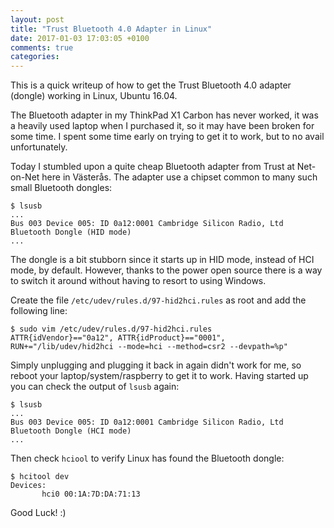 ```yaml
---
layout: post
title: "Trust Bluetooth 4.0 Adapter in Linux"
date: 2017-01-03 17:03:05 +0100
comments: true
categories:
---
```


This is a quick writeup of how to get the Trust Bluetooth 4.0 adapter
(dongle) working in Linux, Ubuntu 16.04.

The Bluetooth adapter in my ThinkPad X1 Carbon has never worked, it was
a heavily used laptop when I purchased it, so it may have been broken
for some time.  I spent some time early on trying to get it to work, but
to no avail unfortunately.

Today I stumbled upon a quite cheap Bluetooth adapter from Trust at
Net-on-Net here in Västerås.  The adapter use a chipset common to many
such small Bluetooth dongles:

    $ lsusb
    ...
    Bus 003 Device 005: ID 0a12:0001 Cambridge Silicon Radio, Ltd Bluetooth Dongle (HID mode)
    ...

The dongle is a bit stubborn since it starts up in HID mode, instead of
HCI mode, by default.  However, thanks to the power open source there
is a way to switch it around without having to resort to using Windows.

Create the file `/etc/udev/rules.d/97-hid2hci.rules` as root and add
the following line:

    $ sudo vim /etc/udev/rules.d/97-hid2hci.rules
    ATTR{idVendor}=="0a12", ATTR{idProduct}=="0001", RUN+="/lib/udev/hid2hci --mode=hci --method=csr2 --devpath=%p"

Simply unplugging and plugging it back in again didn't work for me, so
reboot your laptop/system/raspberry to get it to work.  Having started
up you can check the output of `lsusb` again:

    $ lsusb
    ...
    Bus 003 Device 005: ID 0a12:0001 Cambridge Silicon Radio, Ltd Bluetooth Dongle (HCI mode)
    ...

Then check `hciool` to verify Linux has found the Bluetooth dongle:

    $ hcitool dev
    Devices:
           hci0	00:1A:7D:DA:71:13

Good Luck! :)

<!--
  -- Local Variables:
  -- mode: markdown
  -- End:
  -->
